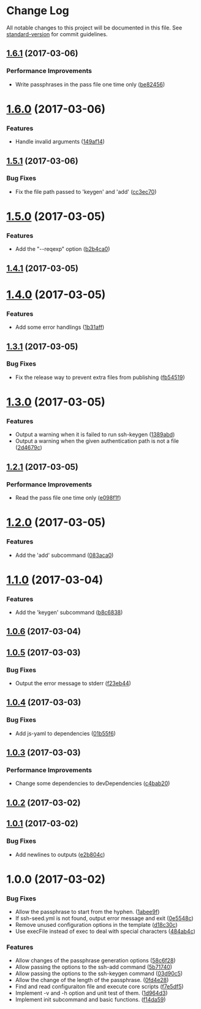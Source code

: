 # Change Log

All notable changes to this project will be documented in this file. See [standard-version](https://github.com/conventional-changelog/standard-version) for commit guidelines.

<a name="1.6.1"></a>
## [1.6.1](https://github.com/suzuki-shunsuke/ssh-seed/compare/v1.6.0...v1.6.1) (2017-03-06)


### Performance Improvements

* Write passphrases in the pass file one time only ([be82456](https://github.com/suzuki-shunsuke/ssh-seed/commit/be82456))



<a name="1.6.0"></a>
# [1.6.0](https://github.com/suzuki-shunsuke/ssh-seed/compare/v1.5.1...v1.6.0) (2017-03-06)


### Features

* Handle invalid arguments ([149af14](https://github.com/suzuki-shunsuke/ssh-seed/commit/149af14))



<a name="1.5.1"></a>
## [1.5.1](https://github.com/suzuki-shunsuke/ssh-seed/compare/v1.5.0...v1.5.1) (2017-03-06)


### Bug Fixes

* Fix the file path passed to 'keygen' and 'add' ([cc3ec70](https://github.com/suzuki-shunsuke/ssh-seed/commit/cc3ec70))



<a name="1.5.0"></a>
# [1.5.0](https://github.com/suzuki-shunsuke/ssh-seed/compare/v1.4.1...v1.5.0) (2017-03-05)


### Features

* Add the "--reqexp" option ([b2b4ca0](https://github.com/suzuki-shunsuke/ssh-seed/commit/b2b4ca0))



<a name="1.4.1"></a>
## [1.4.1](https://github.com/suzuki-shunsuke/ssh-seed/compare/v1.4.0...v1.4.1) (2017-03-05)



<a name="1.4.0"></a>
# [1.4.0](https://github.com/suzuki-shunsuke/ssh-seed/compare/v1.3.1...v1.4.0) (2017-03-05)


### Features

* Add some error handlings ([1b31aff](https://github.com/suzuki-shunsuke/ssh-seed/commit/1b31aff))



<a name="1.3.1"></a>
## [1.3.1](https://github.com/suzuki-shunsuke/ssh-seed/compare/v1.3.0...v1.3.1) (2017-03-05)


### Bug Fixes

* Fix the release way to prevent extra files from publishing ([fb54519](https://github.com/suzuki-shunsuke/ssh-seed/commit/fb54519))



<a name="1.3.0"></a>
# [1.3.0](https://github.com/suzuki-shunsuke/ssh-seed/compare/v1.2.1...v1.3.0) (2017-03-05)


### Features

* Output a warning when it is failed to run ssh-keygen ([1389abd](https://github.com/suzuki-shunsuke/ssh-seed/commit/1389abd))
* Output a warning when the given authentication path is not a file ([2d4679c](https://github.com/suzuki-shunsuke/ssh-seed/commit/2d4679c))



<a name="1.2.1"></a>
## [1.2.1](https://github.com/suzuki-shunsuke/ssh-seed/compare/v1.2.0...v1.2.1) (2017-03-05)


### Performance Improvements

* Read the pass file one time only ([e098f1f](https://github.com/suzuki-shunsuke/ssh-seed/commit/e098f1f))



<a name="1.2.0"></a>
# [1.2.0](https://github.com/suzuki-shunsuke/ssh-seed/compare/v1.1.0...v1.2.0) (2017-03-05)


### Features

* Add the 'add' subcommand ([083aca0](https://github.com/suzuki-shunsuke/ssh-seed/commit/083aca0))



<a name="1.1.0"></a>
# [1.1.0](https://github.com/suzuki-shunsuke/ssh-seed/compare/v1.0.6...v1.1.0) (2017-03-04)


### Features

* Add the 'keygen' subcommand ([b8c6838](https://github.com/suzuki-shunsuke/ssh-seed/commit/b8c6838))



<a name="1.0.6"></a>
## [1.0.6](https://github.com/suzuki-shunsuke/ssh-seed/compare/v1.0.5...v1.0.6) (2017-03-04)



<a name="1.0.5"></a>
## [1.0.5](https://github.com/suzuki-shunsuke/ssh-seed/compare/v1.0.4...v1.0.5) (2017-03-03)


### Bug Fixes

* Output the error message to stderr ([f23eb44](https://github.com/suzuki-shunsuke/ssh-seed/commit/f23eb44))



<a name="1.0.4"></a>
## [1.0.4](https://github.com/suzuki-shunsuke/ssh-seed/compare/v1.0.3...v1.0.4) (2017-03-03)


### Bug Fixes

* Add js-yaml to dependencies ([01b55f6](https://github.com/suzuki-shunsuke/ssh-seed/commit/01b55f6))



<a name="1.0.3"></a>
## [1.0.3](https://github.com/suzuki-shunsuke/ssh-seed/compare/v1.0.2...v1.0.3) (2017-03-03)


### Performance Improvements

* Change some dependencies to devDependencies ([c4bab20](https://github.com/suzuki-shunsuke/ssh-seed/commit/c4bab20))



<a name="1.0.2"></a>
## [1.0.2](https://github.com/suzuki-shunsuke/ssh-seed/compare/v1.0.1...v1.0.2) (2017-03-02)



<a name="1.0.1"></a>
## [1.0.1](https://github.com/suzuki-shunsuke/ssh-seed/compare/v1.0.0...v1.0.1) (2017-03-02)


### Bug Fixes

* Add newlines to outputs ([e2b804c](https://github.com/suzuki-shunsuke/ssh-seed/commit/e2b804c))



<a name="1.0.0"></a>
# 1.0.0 (2017-03-02)


### Bug Fixes

* Allow the passphrase to start from the hyphen. ([1abee9f](https://github.com/suzuki-shunsuke/ssh-seed/commit/1abee9f))
* If ssh-seed.yml is not found, output error message and exit ([0e5548c](https://github.com/suzuki-shunsuke/ssh-seed/commit/0e5548c))
* Remove unused configuration options in the template ([d18c30c](https://github.com/suzuki-shunsuke/ssh-seed/commit/d18c30c))
* Use execFile instead of exec to deal with special characters ([484ab4c](https://github.com/suzuki-shunsuke/ssh-seed/commit/484ab4c))


### Features

* Allow changes of the passphrase generation options ([58c6f28](https://github.com/suzuki-shunsuke/ssh-seed/commit/58c6f28))
* Allow passing the options to the ssh-add command ([5b71740](https://github.com/suzuki-shunsuke/ssh-seed/commit/5b71740))
* Allow passing the options to the ssh-keygen command ([03d90c5](https://github.com/suzuki-shunsuke/ssh-seed/commit/03d90c5))
* Allow the change of the length of the passphrase. ([0fd4e28](https://github.com/suzuki-shunsuke/ssh-seed/commit/0fd4e28))
* Find and read configuraiton file and execute core scripts ([f7e5df5](https://github.com/suzuki-shunsuke/ssh-seed/commit/f7e5df5))
* Implement -v and -h option and unit test of them. ([1d964d3](https://github.com/suzuki-shunsuke/ssh-seed/commit/1d964d3))
* Implement init subcommand and basic functions. ([f14da59](https://github.com/suzuki-shunsuke/ssh-seed/commit/f14da59))
